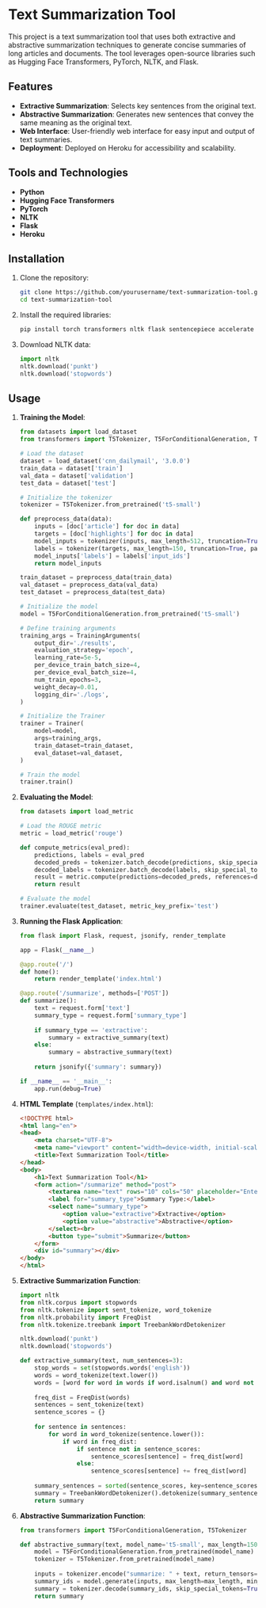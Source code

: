 # Text Summarization Tool

This project is a text summarization tool that uses both extractive and abstractive summarization techniques to generate concise summaries of long articles and documents. The tool leverages open-source libraries such as Hugging Face Transformers, PyTorch, NLTK, and Flask.

## Features

- **Extractive Summarization**: Selects key sentences from the original text.
- **Abstractive Summarization**: Generates new sentences that convey the same meaning as the original text.
- **Web Interface**: User-friendly web interface for easy input and output of text summaries.
- **Deployment**: Deployed on Heroku for accessibility and scalability.

## Tools and Technologies

- **Python**
- **Hugging Face Transformers**
- **PyTorch**
- **NLTK**
- **Flask**
- **Heroku**

## Installation

1. Clone the repository:
    ```bash
    git clone https://github.com/yourusername/text-summarization-tool.git
    cd text-summarization-tool
    ```

2. Install the required libraries:
    ```bash
    pip install torch transformers nltk flask sentencepiece accelerate
    ```

3. Download NLTK data:
    ```python
    import nltk
    nltk.download('punkt')
    nltk.download('stopwords')
    ```

## Usage

1. **Training the Model**:
    ```python
    from datasets import load_dataset
    from transformers import T5Tokenizer, T5ForConditionalGeneration, Trainer, TrainingArguments

    # Load the dataset
    dataset = load_dataset('cnn_dailymail', '3.0.0')
    train_data = dataset['train']
    val_data = dataset['validation']
    test_data = dataset['test']

    # Initialize the tokenizer
    tokenizer = T5Tokenizer.from_pretrained('t5-small')

    def preprocess_data(data):
        inputs = [doc['article'] for doc in data]
        targets = [doc['highlights'] for doc in data]
        model_inputs = tokenizer(inputs, max_length=512, truncation=True, padding='max_length', return_tensors='pt')
        labels = tokenizer(targets, max_length=150, truncation=True, padding='max_length', return_tensors='pt')
        model_inputs['labels'] = labels['input_ids']
        return model_inputs

    train_dataset = preprocess_data(train_data)
    val_dataset = preprocess_data(val_data)
    test_dataset = preprocess_data(test_data)

    # Initialize the model
    model = T5ForConditionalGeneration.from_pretrained('t5-small')

    # Define training arguments
    training_args = TrainingArguments(
        output_dir='./results',
        evaluation_strategy='epoch',
        learning_rate=5e-5,
        per_device_train_batch_size=4,
        per_device_eval_batch_size=4,
        num_train_epochs=3,
        weight_decay=0.01,
        logging_dir='./logs',
    )

    # Initialize the Trainer
    trainer = Trainer(
        model=model,
        args=training_args,
        train_dataset=train_dataset,
        eval_dataset=val_dataset,
    )

    # Train the model
    trainer.train()
    ```

2. **Evaluating the Model**:
    ```python
    from datasets import load_metric

    # Load the ROUGE metric
    metric = load_metric('rouge')

    def compute_metrics(eval_pred):
        predictions, labels = eval_pred
        decoded_preds = tokenizer.batch_decode(predictions, skip_special_tokens=True)
        decoded_labels = tokenizer.batch_decode(labels, skip_special_tokens=True)
        result = metric.compute(predictions=decoded_preds, references=decoded_labels, use_stemmer=True)
        return result

    # Evaluate the model
    trainer.evaluate(test_dataset, metric_key_prefix='test')
    ```

3. **Running the Flask Application**:
    ```python
    from flask import Flask, request, jsonify, render_template

    app = Flask(__name__)

    @app.route('/')
    def home():
        return render_template('index.html')

    @app.route('/summarize', methods=['POST'])
    def summarize():
        text = request.form['text']
        summary_type = request.form['summary_type']
        
        if summary_type == 'extractive':
            summary = extractive_summary(text)
        else:
            summary = abstractive_summary(text)
        
        return jsonify({'summary': summary})

    if __name__ == '__main__':
        app.run(debug=True)
    ```

4. **HTML Template** (`templates/index.html`):
    ```html
    <!DOCTYPE html>
    <html lang="en">
    <head>
        <meta charset="UTF-8">
        <meta name="viewport" content="width=device-width, initial-scale=1.0">
        <title>Text Summarization Tool</title>
    </head>
    <body>
        <h1>Text Summarization Tool</h1>
        <form action="/summarize" method="post">
            <textarea name="text" rows="10" cols="50" placeholder="Enter text here..."></textarea><br>
            <label for="summary_type">Summary Type:</label>
            <select name="summary_type">
                <option value="extractive">Extractive</option>
                <option value="abstractive">Abstractive</option>
            </select><br>
            <button type="submit">Summarize</button>
        </form>
        <div id="summary"></div>
    </body>
    </html>
    ```

5. **Extractive Summarization Function**:
    ```python
    import nltk
    from nltk.corpus import stopwords
    from nltk.tokenize import sent_tokenize, word_tokenize
    from nltk.probability import FreqDist
    from nltk.tokenize.treebank import TreebankWordDetokenizer

    nltk.download('punkt')
    nltk.download('stopwords')

    def extractive_summary(text, num_sentences=3):
        stop_words = set(stopwords.words('english'))
        words = word_tokenize(text.lower())
        words = [word for word in words if word.isalnum() and word not in stop_words]
        
        freq_dist = FreqDist(words)
        sentences = sent_tokenize(text)
        sentence_scores = {}
        
        for sentence in sentences:
            for word in word_tokenize(sentence.lower()):
                if word in freq_dist:
                    if sentence not in sentence_scores:
                        sentence_scores[sentence] = freq_dist[word]
                    else:
                        sentence_scores[sentence] += freq_dist[word]
        
        summary_sentences = sorted(sentence_scores, key=sentence_scores.get, reverse=True)[:num_sentences]
        summary = TreebankWordDetokenizer().detokenize(summary_sentences)
        return summary
    ```

6. **Abstractive Summarization Function**:
    ```python
    from transformers import T5ForConditionalGeneration, T5Tokenizer

    def abstractive_summary(text, model_name='t5-small', max_length=150, min_length=30):
        model = T5ForConditionalGeneration.from_pretrained(model_name)
        tokenizer = T5Tokenizer.from_pretrained(model_name)
        
        inputs = tokenizer.encode("summarize: " + text, return_tensors="pt", max_length=512, truncation=True)
        summary_ids = model.generate(inputs, max_length=max_length, min_length=min_length, length_penalty=2.0, num_beams=4, early_stopping=True)
        summary = tokenizer.decode(summary_ids, skip_special_tokens=True)
        return summary
    ```

